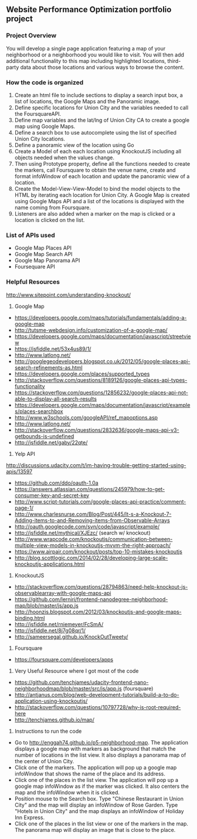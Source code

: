 ## Website Performance Optimization portfolio project

### Project Overview

You will develop a single page application featuring a map of your neighborhood or a neighborhood you would like to visit. You will then add additional functionality to this map including highlighted locations, third-party data about those locations and various ways to browse the content.


### How the code is organized

1. Create an html file to include sections to display a search input box, a list of locations, the Google Maps and the Panoramic image.
1. Define specific locations for Union City and the variables needed to call the FoursquareAPI.
1. Define map variables and the lat/lng of Union City CA to create a google map using Google Maps.
1. Define a search box to use autocomplete using the list of specified Union City locations.
1. Define a panoramic view of the location using Go
1. Create a Model of each each location using KnockoutJS including all objects needed when the values change.
1. Then using Prototype property, define all the functions needed to create the markers, call Foursquare to obtain the venue name, create and format infoWindow of each location and update the panoramic view of a location.
1. Create the Model-View-View-Model to bind the model objects to the HTML by iterating each location for Union City. A Google Map is created using Google Maps API and a list of the locations is displayed with the name coming from Foursquare.
1. Listeners are also added when a marker on the map is clicked or a location is clicked on the list.

### List of APIs used
* Google Map Places API
* Google Map Search API
* Google Map Panorama API
* Foursequare API

### Helpful Resources
http://www.sitepoint.com/understanding-knockout/

1. Google Map
* https://developers.google.com/maps/tutorials/fundamentals/adding-a-google-map
* http://tutsme-webdesign.info/customization-of-a-google-map/
* https://developers.google.com/maps/documentation/javascript/streetview
* https://jsfiddle.net/53x4us89/1/
* http://www.latlong.net/
* http://googlegeodevelopers.blogspot.co.uk/2012/05/google-places-api-search-refinements-as.html
* https://developers.google.com/places/supported_types
* http://stackoverflow.com/questions/8189126/google-places-api-types-functionality
* https://stackoverflow.com/questions/12856232/google-places-api-not-able-to-display-all-search-results
* https://developers.google.com/maps/documentation/javascript/examples/places-searchbox
* http://www.w3schools.com/googleAPI/ref_mapoptions.asp
* http://www.latlong.net/
* http://stackoverflow.com/questions/2832636/google-maps-api-v3-getbounds-is-undefined
* http://jsfiddle.net/gaby/22qte/

1. Yelp API

http://discussions.udacity.com/t/im-having-trouble-getting-started-using-apis/13597

* https://github.com/ddo/oauth-1.0a
* https://answers.atlassian.com/questions/245979/how-to-get-consumer-key-and-secret-key
* http://www.script-tutorials.com/google-places-api-practice/comment-page-1/
* http://www.charlesnurse.com/Blog/Post/445/It-s-a-Knockout-7-Adding-items-to-and-Removing-items-from-Observable-Arrays
* http://oauth.googlecode.com/svn/code/javascript/example/
* http://jsfiddle.net/mythical/XJEzc/       (search w/ knockout)
* http://www.wrapcode.com/knockoutjs/communication-between-multiple-view-models-in-knockoutjs-mvvm-the-right-approach/
* https://www.airpair.com/knockout/posts/top-10-mistakes-knockoutjs
* http://blog.scottlogic.com/2014/02/28/developing-large-scale-knockoutjs-applications.html


1. KnockoutJS
* http://stackoverflow.com/questions/28794863/need-help-knockout-js-observablearray-with-google-maps-api
* https://github.com/lerniri/frontend-nanodegree-neighborhood-map/blob/master/js/app.js
* http://hoonzis.blogspot.com/2012/03/knockoutjs-and-google-maps-binding.html
* http://jsfiddle.net/rniemeyer/FcSmA/
* http://jsfiddle.net/8j7g08qr/1/
* http://sameersegal.github.io/KnockOutTweety/

1. Foursquare
* https://foursquare.com/developers/apps

1. Very Useful Resource where I got most of the code
* https://github.com/tenchjames/udacity-frontend-nano-neighborhoodmap/blob/master/src/js/app.js   (foursquare)
* http://antjanus.com/blog/web-development-tutorials/build-a-to-do-application-using-knockoutjs/
* http://stackoverflow.com/questions/10797728/why-is-root-required-here
* http://tenchjames.github.io/map/

1. Instructions to run the code
* Go to http://enggah74.github.io/p5-neighborhood-map. The application displays a google map with markers as background that match the number of locations in the list view. It also displays a panorama map of the center of Union City.
* Click one of the markers. The application will pop up a google map infoWindow that shows the name of the place and its address.
* Click one of the places in the list view. The application will pop up a google map infoWindow as if the marker was clicked. It also centers the map and the infoWindow when it is clicked.
* Position mouse to the Search box. Type "Chinese Restaurant in Union City" and the map will display an infoWindow of Rose Garden. Type "Hotels in Union City" and the map displays an infoWindow of Holiday Inn Express.
* Click one of the places in the list view or one of the markers in the map. The panorama map will display an image that is close to the place.








